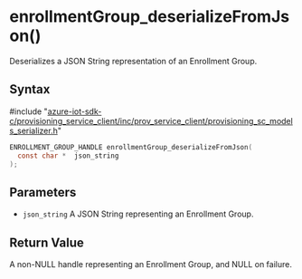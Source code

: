 # enrollmentGroup_deserializeFromJson()

Deserializes a JSON String representation of an Enrollment Group.

## Syntax

\#include "[azure-iot-sdk-c/provisioning_service_client/inc/prov_service_client/provisioning_sc_models_serializer.h](../iot-c-ref-provisioning-sc-models-serializer-h.md)"  
```C
ENROLLMENT_GROUP_HANDLE enrollmentGroup_deserializeFromJson(
  const char *  json_string
);
```

## Parameters
* `json_string` A JSON String representing an Enrollment Group.

## Return Value
A non-NULL handle representing an Enrollment Group, and NULL on failure.

